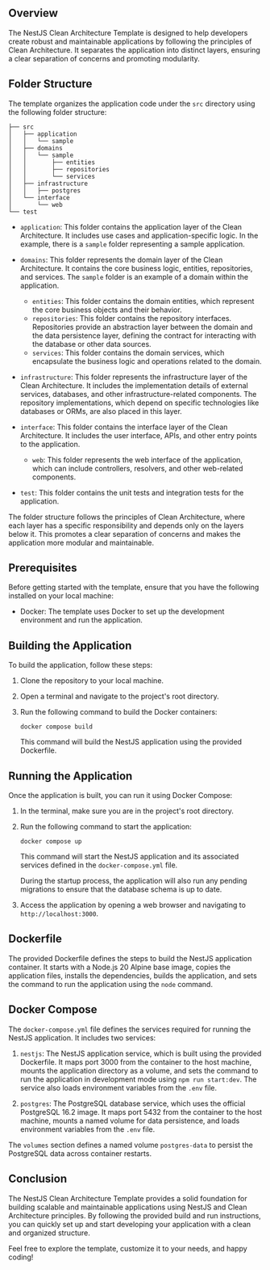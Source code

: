 ## Overview

The NestJS Clean Architecture Template is designed to help developers create robust and maintainable applications by following the principles of Clean Architecture. It separates the application into distinct layers, ensuring a clear separation of concerns and promoting modularity.

## Folder Structure

The template organizes the application code under the `src` directory using the following folder structure:

```
├── src
│   ├── application
│   │   └── sample
│   ├── domains
│   │   └── sample
│   │       ├── entities
│   │       ├── repositories
│   │       └── services
│   ├── infrastructure
│   │   ├── postgres
│   └── interface
│       └── web
└── test
```

- `application`: This folder contains the application layer of the Clean Architecture. It includes use cases and application-specific logic. In the example, there is a `sample` folder representing a sample application.

- `domains`: This folder represents the domain layer of the Clean Architecture. It contains the core business logic, entities, repositories, and services. The `sample` folder is an example of a domain within the application.
  - `entities`: This folder contains the domain entities, which represent the core business objects and their behavior.
  - `repositories`: This folder contains the repository interfaces. Repositories provide an abstraction layer between the domain and the data persistence layer, defining the contract for interacting with the database or other data sources.
  - `services`: This folder contains the domain services, which encapsulate the business logic and operations related to the domain.

- `infrastructure`: This folder represents the infrastructure layer of the Clean Architecture. It includes the implementation details of external services, databases, and other infrastructure-related components. The repository implementations, which depend on specific technologies like databases or ORMs, are also placed in this layer.

- `interface`: This folder contains the interface layer of the Clean Architecture. It includes the user interface, APIs, and other entry points to the application.
  - `web`: This folder represents the web interface of the application, which can include controllers, resolvers, and other web-related components.

- `test`: This folder contains the unit tests and integration tests for the application.

The folder structure follows the principles of Clean Architecture, where each layer has a specific responsibility and depends only on the layers below it. This promotes a clear separation of concerns and makes the application more modular and maintainable.

## Prerequisites

Before getting started with the template, ensure that you have the following installed on your local machine:

- Docker: The template uses Docker to set up the development environment and run the application.

## Building the Application

To build the application, follow these steps:

1. Clone the repository to your local machine.
2. Open a terminal and navigate to the project's root directory.
3. Run the following command to build the Docker containers:

   ```
   docker compose build
   ```

   This command will build the NestJS application using the provided Dockerfile.

## Running the Application

Once the application is built, you can run it using Docker Compose:

1. In the terminal, make sure you are in the project's root directory.
2. Run the following command to start the application:

   ```
   docker compose up
   ```

   This command will start the NestJS application and its associated services defined in the `docker-compose.yml` file.

   During the startup process, the application will also run any pending migrations to ensure that the database schema is up to date.

3. Access the application by opening a web browser and navigating to `http://localhost:3000`.

## Dockerfile

The provided Dockerfile defines the steps to build the NestJS application container. It starts with a Node.js 20 Alpine base image, copies the application files, installs the dependencies, builds the application, and sets the command to run the application using the `node` command.

## Docker Compose

The `docker-compose.yml` file defines the services required for running the NestJS application. It includes two services:

1. `nestjs`: The NestJS application service, which is built using the provided Dockerfile. It maps port 3000 from the container to the host machine, mounts the application directory as a volume, and sets the command to run the application in development mode using `npm run start:dev`. The service also loads environment variables from the `.env` file.

2. `postgres`: The PostgreSQL database service, which uses the official PostgreSQL 16.2 image. It maps port 5432 from the container to the host machine, mounts a named volume for data persistence, and loads environment variables from the `.env` file.

The `volumes` section defines a named volume `postgres-data` to persist the PostgreSQL data across container restarts.


## Conclusion

The NestJS Clean Architecture Template provides a solid foundation for building scalable and maintainable applications using NestJS and Clean Architecture principles. By following the provided build and run instructions, you can quickly set up and start developing your application with a clean and organized structure.

Feel free to explore the template, customize it to your needs, and happy coding!